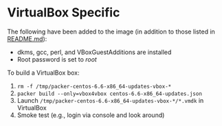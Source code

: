 VirtualBox Specific
===================

The following have been added to the image (in addition to those listed in [README.md](README.md)):

  * dkms, gcc, perl, and VBoxGuestAdditions are installed
  * Root password is set to *root*

To build a VirtualBox box:

  1. `rm -f /tmp/packer-centos-6.6-x86_64-updates-vbox-*`
  1. `packer build --only=vbox4vbox centos-6.6-x86_64-updates.json`
  1. Launch `/tmp/packer-centos-6.6-x86_64-updates-vbox-*/*.vmdk` in VirtualBox
  1. Smoke test (e.g., login via console and look around)
